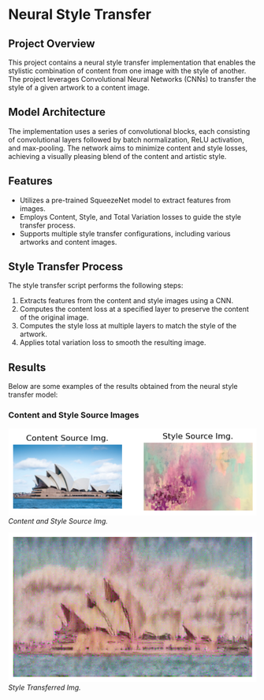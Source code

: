 

# Neural Style Transfer

## Project Overview

This project contains a neural style transfer implementation that enables the stylistic combination of content from one image with the style of another. The project leverages Convolutional Neural Networks (CNNs) to transfer the style of a given artwork to a content image.

## Model Architecture

The implementation uses a series of convolutional blocks, each consisting of convolutional layers followed by batch normalization, ReLU activation, and max-pooling. The network aims to minimize content and style losses, achieving a visually pleasing blend of the content and artistic style.

## Features

- Utilizes a pre-trained SqueezeNet model to extract features from images.
- Employs Content, Style, and Total Variation losses to guide the style transfer process.
- Supports multiple style transfer configurations, including various artworks and content images.

## Style Transfer Process

The style transfer script performs the following steps:

1. Extracts features from the content and style images using a CNN.
2. Computes the content loss at a specified layer to preserve the content of the original image.
3. Computes the style loss at multiple layers to match the style of the artwork.
4. Applies total variation loss to smooth the resulting image.

## Results
Below are some examples of the results obtained from the neural style transfer model:
### Content and Style Source Images
![Content and style image](operahouse_painting_before.png)
*Content and Style Source Img.*

![Final image](operahouse_painting.png)
*Style Transferred Img.*


